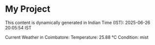 # My Project

This content is dynamically generated in Indian Time (IST): 2025-06-26 20:05:54 IST


Current Weather in Coimbatore:
Temperature: 25.88 °C
Condition: mist
